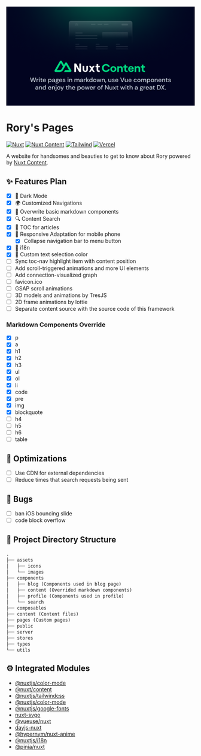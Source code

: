 [![nuxt-content-social-card](https://github.com/nuxt/content/blob/main/docs/public/social-card.png?raw=true)](https://content.nuxt.com)

# Rory's Pages

[![Nuxt][nuxt-src]][nuxt-href]
[![Nuxt Content][nuxt-content-src]][nuxt-content-href]
[![Tailwind][tailwind-src]][tailwind-href]
[![Vercel][vercel-src]][vercel-href]

A website for handsomes and beauties to get to know about Rory powered by [Nuxt Content](https://content.nuxt.com/).

## ✨ Features Plan

- [x] 🌛 Dark Mode
- [x] 🌍 Customized Navigations
- [x] 🔧 Overwrite basic markdown components
- [x] 🔍 Content Search
- [x] 📄 TOC for articles
- [x] 📱 Responsive Adaptation for mobile phone
    - [x] Collapse navigation bar to menu button
- [x] 💬 i18n
- [x] 🎨 Custom text selection color
- [ ] Sync toc-nav highlight item with content position
- [ ] Add scroll-triggered animations and more UI elements
- [ ] Add connection-visualized graph
- [ ] favicon.ico
- [ ] GSAP scroll animations
- [ ] 3D models and animations by TresJS
- [ ] 2D frame animations by lottie
- [ ] Separate content source with the source code of this framework

### Markdown Components Override

- [x] p
- [x] a
- [x] h1
- [x] h2
- [x] h3
- [x] ul
- [x] ol
- [x] li
- [x] code
- [x] pre
- [x] img
- [x] blockquote
- [ ] h4
- [ ] h5
- [ ] h6
- [ ] table

## 🚀 Optimizations

- [ ] Use CDN for external dependencies
- [ ] Reduce times that search requests being sent

## 🐛 Bugs

- [ ] ban iOS bouncing slide
- [ ] code block overflow

## 📁 Project Directory Structure
```
.
├── assets
│   ├── icons
│   └── images
├── components
│   ├── blog (Components used in blog page)
│   ├── content (Overrided markdown components)
│   ├── profile (Components used in profile)
│   └── search
├── composables
├── content (Content files)
├── pages (Custom pages)
├── public
├── server
├── stores
├── types
└── utils
```

## ⚙️ Integrated Modules

- [@nuxtjs/color-mode](https://nuxt.com/modules/color-mode)
- [@nuxt/content](https://content.nuxt.com/)
- [@nuxtjs/tailwindcss](https://tailwindcss.nuxtjs.org/)
- [@nuxtjs/color-mode](https://color-mode.nuxtjs.org/)
- [@nuxtjs/google-fonts](https://google-fonts.nuxtjs.org/)
- [nuxt-svgo](https://nuxt.com/modules/nuxt-svgo)
- [@vueuse/nuxt](https://vueuse.org/nuxt/README.html)
- [dayjs-nuxt](https://nuxt.com/modules/dayjs)
- [@hypernym/nuxt-anime](https://nuxt.com/modules/animejs)
- [@nuxtjs/i18n](https://nuxt.com/modules/i18n)
- [@pinia/nuxt](https://nuxt.com/modules/pinia)


[tailwind-src]: https://img.shields.io/badge/Tailwind-18181B?logo=TailwindCSS
[tailwind-href]: https://tailwindcss.com/

[nuxt-src]: https://img.shields.io/badge/Nuxt-18181B?logo=nuxt.js
[nuxt-href]: https://nuxt.com

[nuxt-content-src]: https://img.shields.io/badge/Nuxt_Content-18181B?logo=nuxt.js
[nuxt-content-href]: https://content.nuxt.com

[vercel-src]: https://img.shields.io/badge/vercel-18181B?logo=Vercel
[vercel-href]: https://vercel.com